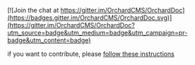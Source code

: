[![Join the chat at https://gitter.im/OrchardCMS/OrchardDoc](https://badges.gitter.im/OrchardCMS/OrchardDoc.svg)](https://gitter.im/OrchardCMS/OrchardDoc?utm_source=badge&utm_medium=badge&utm_campaign=pr-badge&utm_content=badge)

if you want to contribute, please [follow these instructions](Contributing.md) 